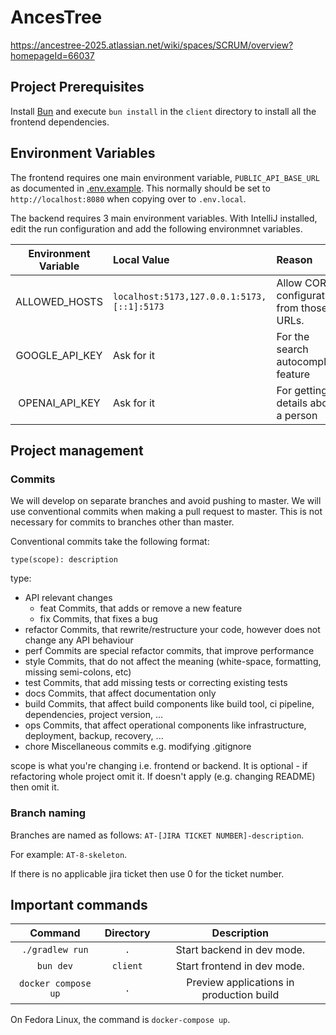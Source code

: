 # AncesTree

https://ancestree-2025.atlassian.net/wiki/spaces/SCRUM/overview?homepageId=66037

## Project Prerequisites

Install [Bun](https://bun.sh) and execute `bun install` in the `client` directory to install all the frontend
dependencies.

## Environment Variables

The frontend requires one main environment variable, `PUBLIC_API_BASE_URL` as documented
in [.env.example](./client/.env.example).
This normally should be set to `http://localhost:8080` when copying over to `.env.local`.

The backend requires 3 main environment variables. With IntelliJ installed, edit the run configuration and add the
following
environmnet variables.

| Environment Variable | Local Value                                | Reason                                    |
|:--------------------:|:-------------------------------------------|:------------------------------------------|
|    ALLOWED_HOSTS     | `localhost:5173,127.0.0.1:5173,[::1]:5173` | Allow CORS configuration from those URLs. |
|    GOOGLE_API_KEY    | Ask for it                                 | For the search autocomplete feature       |
|    OPENAI_API_KEY    | Ask for it                                 | For getting details about a person        |

## Project management

### Commits

We will develop on separate branches and avoid pushing to master. We will use conventional commits when making a pull
request to master. This is not necessary for commits to branches other than master.

Conventional commits take the following format:

```
type(scope): description
```

type:

* API relevant changes
    * feat Commits, that adds or remove a new feature
    * fix Commits, that fixes a bug
* refactor Commits, that rewrite/restructure your code, however does not change any API behaviour
* perf Commits are special refactor commits, that improve performance
* style Commits, that do not affect the meaning (white-space, formatting, missing semi-colons, etc)
* test Commits, that add missing tests or correcting existing tests
* docs Commits, that affect documentation only
* build Commits, that affect build components like build tool, ci pipeline, dependencies, project version, ...
* ops Commits, that affect operational components like infrastructure, deployment, backup, recovery, ...
* chore Miscellaneous commits e.g. modifying .gitignore

scope is what you're changing i.e. frontend or backend. It is optional - if refactoring whole project omit it. If
doesn't apply (e.g. changing README) then omit it.

### Branch naming

Branches are named as follows: `AT-[JIRA TICKET NUMBER]-description`.

For example: `AT-8-skeleton`.

If there is no applicable jira ticket then use 0 for the ticket number.

## Important commands

|       Command       | Directory |               Description                |
|:-------------------:|:---------:|:----------------------------------------:|
|   `./gradlew run`   |    `.`    |        Start backend in dev mode.        |
|      `bun dev`      | `client`  |       Start frontend in dev mode.        |
| `docker compose up` |    `.`    | Preview applications in production build |

On Fedora Linux, the command is `docker-compose up`.